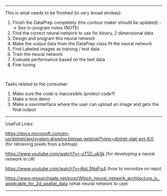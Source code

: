 -----------------------------------------------------------------------------------------------------------------------------------------


This is what needs to be finished (in very broad strokes):

1. Finish the DataPrep completely (the contour maker should be updated) --> See in-program notes (NOTE)
2. Find the correct neural network to use for binary, 2 dimensional data
3. Design and program this neural network
4. Make the output data from the DataPrep class fit the neural network
5. Find Labeled images as training / test data
6. Train the neural network
7. Evaluate performance based on the test data
8. Fine tuning

<br/>

Tasks related to the consumer:

1. Make sure the code is inaccesible (protect code?)
2. Make a nice demo
3. Make a userinterface where the user can upload an image and gets the final output

-----------------------------------------------------------------------------------------------------------------------------------------


UseFull Links:

https://docs.microsoft.com/en-us/dotnet/api/system.drawing.bitmap.getpixel?view=dotnet-plat-ext-6.0       (for retrieving pixels from a bitmap)

https://www.youtube.com/watch?v=-zT1Zi_ukSk                                                               (for developing a neural network in c#)

https://www.youtube.com/watch?v=i6qL3NqFjs4                                                               (how to monotize on repo)

https://www.researchgate.net/post/Which_neural_network_architecture_is_applicable_for_2d_spatial_data     (what neural network to use)


-----------------------------------------------------------------------------------------------------------------------------------------


